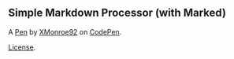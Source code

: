Simple Markdown Processor (with Marked)
---------------------------------------


A [Pen](https://codepen.io/xmonroe92/pen/vYJzaOr) by [XMonroe92](https://codepen.io/xmonroe92) on [CodePen](https://codepen.io).

[License](https://codepen.io/xmonroe92/pen/vYJzaOr/license).